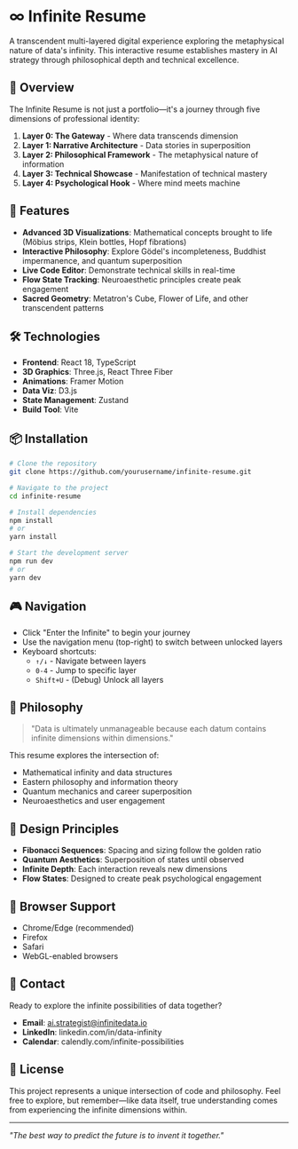 # ∞ Infinite Resume

A transcendent multi-layered digital experience exploring the metaphysical nature of data's infinity. This interactive resume establishes mastery in AI strategy through philosophical depth and technical excellence.

## 🌌 Overview

The Infinite Resume is not just a portfolio—it's a journey through five dimensions of professional identity:

1. **Layer 0: The Gateway** - Where data transcends dimension
2. **Layer 1: Narrative Architecture** - Data stories in superposition
3. **Layer 2: Philosophical Framework** - The metaphysical nature of information
4. **Layer 3: Technical Showcase** - Manifestation of technical mastery
5. **Layer 4: Psychological Hook** - Where mind meets machine

## 🚀 Features

- **Advanced 3D Visualizations**: Mathematical concepts brought to life (Möbius strips, Klein bottles, Hopf fibrations)
- **Interactive Philosophy**: Explore Gödel's incompleteness, Buddhist impermanence, and quantum superposition
- **Live Code Editor**: Demonstrate technical skills in real-time
- **Flow State Tracking**: Neuroaesthetic principles create peak engagement
- **Sacred Geometry**: Metatron's Cube, Flower of Life, and other transcendent patterns

## 🛠️ Technologies

- **Frontend**: React 18, TypeScript
- **3D Graphics**: Three.js, React Three Fiber
- **Animations**: Framer Motion
- **Data Viz**: D3.js
- **State Management**: Zustand
- **Build Tool**: Vite

## 📦 Installation

```bash
# Clone the repository
git clone https://github.com/yourusername/infinite-resume.git

# Navigate to the project
cd infinite-resume

# Install dependencies
npm install
# or
yarn install

# Start the development server
npm run dev
# or
yarn dev
```

## 🎮 Navigation

- Click "Enter the Infinite" to begin your journey
- Use the navigation menu (top-right) to switch between unlocked layers
- Keyboard shortcuts:
  - `↑/↓` - Navigate between layers
  - `0-4` - Jump to specific layer
  - `Shift+U` - (Debug) Unlock all layers

## 🧠 Philosophy

> "Data is ultimately unmanageable because each datum contains infinite dimensions within dimensions."

This resume explores the intersection of:
- Mathematical infinity and data structures
- Eastern philosophy and information theory
- Quantum mechanics and career superposition
- Neuroaesthetics and user engagement

## 🎨 Design Principles

- **Fibonacci Sequences**: Spacing and sizing follow the golden ratio
- **Quantum Aesthetics**: Superposition of states until observed
- **Infinite Depth**: Each interaction reveals new dimensions
- **Flow States**: Designed to create peak psychological engagement

## 📱 Browser Support

- Chrome/Edge (recommended)
- Firefox
- Safari
- WebGL-enabled browsers

## 🤝 Contact

Ready to explore the infinite possibilities of data together?

- **Email**: ai.strategist@infinitedata.io
- **LinkedIn**: linkedin.com/in/data-infinity
- **Calendar**: calendly.com/infinite-possibilities

## 📄 License

This project represents a unique intersection of code and philosophy. Feel free to explore, but remember—like data itself, true understanding comes from experiencing the infinite dimensions within.

---

*"The best way to predict the future is to invent it together."*
